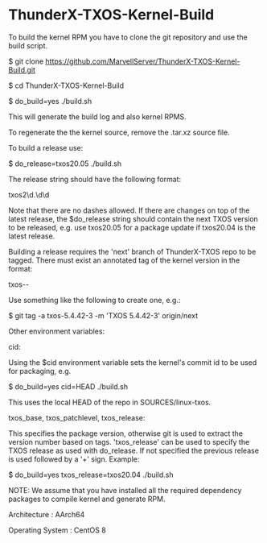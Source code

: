 # ThunderX-TXOS-Kernel-Build

To build the kernel RPM you have to clone the git repository and use
the build script.

 $ git clone https://github.com/MarvellServer/ThunderX-TXOS-Kernel-Build.git

 $ cd ThunderX-TXOS-Kernel-Build

 $ do_build=yes ./build.sh

This will generate the build log and also kernel RPMS.

To regenerate the the kernel source, remove the .tar.xz source file.

To build a release use:

 $ do_release=txos20.05 ./build.sh

The release string should have the following format:

 txos2\\d.\\d\\d

Note that there are no dashes allowed. If there are changes on top of
the latest release, the $do_release string should contain the next
TXOS version to be released, e.g. use txos20.05 for a package update
if txos20.04 is the latest release.

Building a release requires the 'next' branch of ThunderX-TXOS repo to
be tagged. There must exist an annotated tag of the kernel version in
the format:

 txos-<base>-<patchlevel>

Use something like the following to create one, e.g.:

 $ git tag -a txos-5.4.42-3 -m 'TXOS 5.4.42-3' origin/next

Other environment variables:

cid:

Using the $cid environment variable sets the kernel's commit id to be
used for packaging, e.g.

 $ do_build=yes cid=HEAD ./build.sh

This uses the local HEAD of the repo in SOURCES/linux-txos.

txos_base, txos_patchlevel, txos_release:

This specifies the package version, otherwise git is used to extract
the version number based on tags. 'txos_release' can be used to
specify the TXOS release as used with do_release. If not specified the
previous release is used followed by a '+' sign. Example:

 $ do_build=yes txos_release=txos20.04 ./build.sh

NOTE: We assume that you have installed all the required dependency
packages to compile kernel and generate RPM.

Architecture     : AArch64

Operating System : CentOS 8
